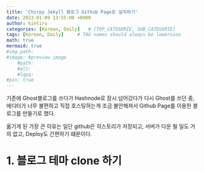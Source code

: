```yaml
---
title: 'Chirpy Jekyll 블로그 Github Page로 설치하기'
date: 2023-01-09 13:55:00 +0900
author: kintiru
categories: [Korean, Daily]   # [TOP_CATEGORIE, SUB_CATEGORIE]
tags: [Korean, Daily]     # TAG names should always be lowercase
math: true
mermaid: true
#img_path: 
#image: #preview image
    #path:
    #alt:
    #lqpq:
#pin: true
---
```

<!--- 
Include script per post to prevent version break and better per post management
-->
<script src="https://cdn.jsdelivr.net/npm/chart.js@4.1.2/dist/chart.umd.js"></script>

기존에 Ghost블로그를 쓰다가 Hashnode로 잠시 넘어갔다가 다시 Ghost를 쓰던 중, 에디터가 너무 불편하고 직접 호스팅하는게 조금 불안해져서 Github Page를 이용한 블로그를 만들기로 했다.

옮기게 된 가장 큰 이유는 일단 github은 히스토리가 저장되고, 서버가 다운 될 일도 거의 없고, Deploy도 간편하기 떄문이다.

# 1. 블로그 테마 clone 하기

![]()